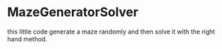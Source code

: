 # MazeGeneratorSolver

this little code generate a maze randomly and then solve it with the right hand method.
